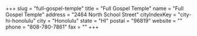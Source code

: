 +++
slug = "full-gospel-temple"
title = "Full Gospel Temple"
name = "Full Gospel Temple"
address = "2464 North School Street"
cityIndexKey = "city-hi-honolulu"
city = "Honolulu"
state = "HI"
postal = "96819"
website = ""
phone = "808-780-7861"
fax = ""
+++
